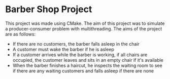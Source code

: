 # Barber Shop Project
This project was made using CMake. The aim of this project was to simulate a producer-consumer problem with multithreading. The aims of the project are as follows:
* If there are no customers, the barber falls asleep in the chair
* A customer must wake the barber if he is asleep
* If a customer arrives while the barber is working, if all chairs are occupied, the customer leaves and sits in an empty chair if it's available
* When the barber finishes a haircut, he inspects the waiting room to see if there are any waiting customers and falls asleep if there are none

